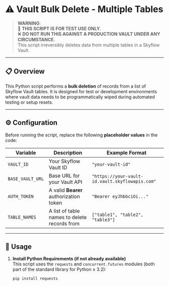 # ⚠️ Vault Bulk Delete - Multiple Tables

> **WARNING**:  
> 🚫 **THIS SCRIPT IS FOR TEST USE ONLY.**  
> ❌ **DO NOT RUN THIS AGAINST A PRODUCTION VAULT UNDER ANY CIRCUMSTANCE.**  
> This script irreversibly deletes data from multiple tables in a Skyflow Vault.

---

## 📋 Overview

This Python script performs a **bulk deletion** of records from a list of Skyflow Vault tables. It is designed for test or development environments where vault data needs to be programmatically wiped during automated testing or setup resets.

---

## ⚙️ Configuration

Before running the script, replace the following **placeholder values** in the code:

| Variable         | Description                                  | Example Format                                  |
| ---------------- | -------------------------------------------- | ----------------------------------------------- |
| `VAULT_ID`       | Your Skyflow Vault ID                        | `"your-vault-id"`                               |
| `BASE_VAULT_URL` | Base URL for your Vault API                  | `"https://your-vault-id.vault.skyflowapis.com"` |
| `AUTH_TOKEN`     | A valid **Bearer** authorization token       | `"Bearer eyJhbGciOi..."`                        |
| `TABLE_NAMES`    | A list of table names to delete records from | `["table1", "table2", "table3"]`                |

---

## 🚀 Usage

1. **Install Python Requirements (if not already available)**  
   This script uses the `requests` and `concurrent.futures` modules (both part of the standard library for Python ≥ 3.2):

   ```bash
   pip install requests
   ```

